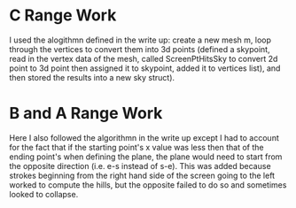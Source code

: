 # C Range Work

I used the alogithmn defined in the write up: create a new mesh m, loop through the vertices to convert them into 3d points (defined a skypoint, read in the vertex data of the mesh,
called ScreenPtHitsSky to convert 2d point to 3d point then assigned it to skypoint, added it to vertices list), and then stored the results into a new sky struct).

# B and A Range Work

Here I also followed the algorithmn in the write up except I had to account for the fact that if the starting point's x value was less then that of the ending point's 
when defining the plane, the plane would need to start from the opposite direction (i.e. e-s instead of s-e). This was added because strokes beginning from the right
hand side of the screen going to the left worked to compute the hills, but the opposite failed to do so and sometimes looked to collapse.
